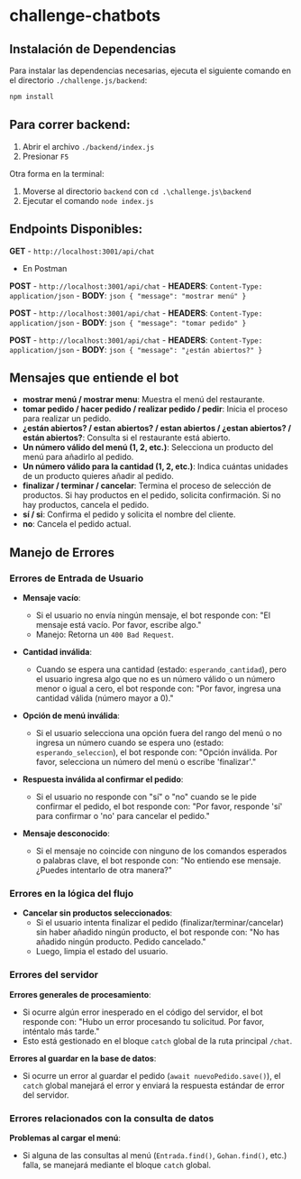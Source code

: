 # challenge-chatbots
## Instalación de Dependencias

Para instalar las dependencias necesarias, ejecuta el siguiente comando en el directorio `./challenge.js/backend`:

```bash
npm install
```

## Para correr backend:

1. Abrir el archivo `./backend/index.js`
2. Presionar `F5` 

Otra forma en la terminal:
1. Moverse al directorio `backend` con `cd .\challenge.js\backend`
2. Ejecutar el comando `node index.js`

## Endpoints Disponibles:

**GET** - `http://localhost:3001/api/chat`
- En Postman

**POST** - `http://localhost:3001/api/chat`
    - **HEADERS**: `Content-Type: application/json`
    - **BODY**:
        ```json
        {
            "message": "mostrar menú"
        }
        ```

**POST** - `http://localhost:3001/api/chat`
    - **HEADERS**: `Content-Type: application/json`
    - **BODY**:
        ```json
        {
            "message": "tomar pedido"
        }
        ```

**POST** - `http://localhost:3001/api/chat`
    - **HEADERS**: `Content-Type: application/json`
    - **BODY**:
        ```json
        {
            "message": "¿están abiertos?"
        }
        ```

## Mensajes que entiende el bot

- **mostrar menú / mostrar menu**: Muestra el menú del restaurante.
- **tomar pedido / hacer pedido / realizar pedido / pedir**: Inicia el proceso para realizar un pedido.
- **¿están abiertos? / estan abiertos? / estan abiertos / ¿estan abiertos? / están abiertos?**: Consulta si el restaurante está abierto.
- **Un número válido del menú (1, 2, etc.)**: Selecciona un producto del menú para añadirlo al pedido.
- **Un número válido para la cantidad (1, 2, etc.)**: Indica cuántas unidades de un producto quieres añadir al pedido.
- **finalizar / terminar / cancelar**: Termina el proceso de selección de productos. Si hay productos en el pedido, solicita confirmación. Si no hay productos, cancela el pedido.
- **sí / si**: Confirma el pedido y solicita el nombre del cliente.
- **no**: Cancela el pedido actual.

## Manejo de Errores

### Errores de Entrada de Usuario

- **Mensaje vacío**:
    - Si el usuario no envía ningún mensaje, el bot responde con: "El mensaje está vacío. Por favor, escribe algo."
    - Manejo: Retorna un `400 Bad Request`.

- **Cantidad inválida**:
    - Cuando se espera una cantidad (estado: `esperando_cantidad`), pero el usuario ingresa algo que no es un número válido o un número menor o igual a cero, el bot responde con: "Por favor, ingresa una cantidad válida (número mayor a 0)."

- **Opción de menú inválida**:
    - Si el usuario selecciona una opción fuera del rango del menú o no ingresa un número cuando se espera uno (estado: `esperando_seleccion`), el bot responde con: "Opción inválida. Por favor, selecciona un número del menú o escribe 'finalizar'."

- **Respuesta inválida al confirmar el pedido**:
    - Si el usuario no responde con "sí" o "no" cuando se le pide confirmar el pedido, el bot responde con: "Por favor, responde 'sí' para confirmar o 'no' para cancelar el pedido."

- **Mensaje desconocido**:
    - Si el mensaje no coincide con ninguno de los comandos esperados o palabras clave, el bot responde con: "No entiendo ese mensaje. ¿Puedes intentarlo de otra manera?"

### Errores en la lógica del flujo

- **Cancelar sin productos seleccionados**:
    - Si el usuario intenta finalizar el pedido (finalizar/terminar/cancelar) sin haber añadido ningún producto, el bot responde con: "No has añadido ningún producto. Pedido cancelado."
    - Luego, limpia el estado del usuario.

### Errores del servidor

**Errores generales de procesamiento**:
- Si ocurre algún error inesperado en el código del servidor, el bot responde con: "Hubo un error procesando tu solicitud. Por favor, inténtalo más tarde."
- Esto está gestionado en el bloque `catch` global de la ruta principal `/chat`.

**Errores al guardar en la base de datos**:
- Si ocurre un error al guardar el pedido (`await nuevoPedido.save()`), el `catch` global manejará el error y enviará la respuesta estándar de error del servidor.

### Errores relacionados con la consulta de datos

**Problemas al cargar el menú**:
- Si alguna de las consultas al menú (`Entrada.find()`, `Gohan.find()`, etc.) falla, se manejará mediante el bloque `catch` global.